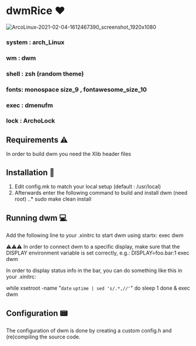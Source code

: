 # dwmRice ❤️
![ArcoLinux-2021-02-04-1612467390_screenshot_1920x1080](https://user-images.githubusercontent.com/57067060/106947174-58bcfd00-672a-11eb-8e91-9ea27781f2a8.jpg)

### system : arch_Linux
### wm : dwm
### shell : zsh (random theme)
### fonts: monospace size_9 , fontawesome_size_10
### exec : dmenufm
### lock : ArchoLock



## Requirements ⚠️
  In order to build dwm you need the Xlib header files
## Installation 💾
  1. Edit config.mk to match your local setup (default : /usr/local)
  2. Afterwards enter the following command to build and install dwm (need root)
    ..* sudo make clean install

## Running dwm 💻
Add the following line to your .xinitrc to start dwm using startx:
exec dwm
 
⚠️⚠️⚠️ In order to connect dwm to a specific display, make sure that the DISPLAY environment variable is set correctly, e.g.:
  DISPLAY=foo.bar:1 exec dwm



In order to display status info in the bar, you can do something
like this in your .xinitrc:


while xsetroot -name "`date` `uptime | sed 's/.*,//'`"
    do
        sleep 1
    done &
    exec dwm


## Configuration 📟

The configuration of dwm is done by creating a custom config.h
and (re)compiling the source code.
